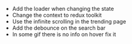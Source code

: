 - Add the loader when changing the state
- Change the context to redux toolkit
- Use the infinite scrolling in the trending page
- Add the debounce on the search bar
- In some gif there is no info on hover fix it
